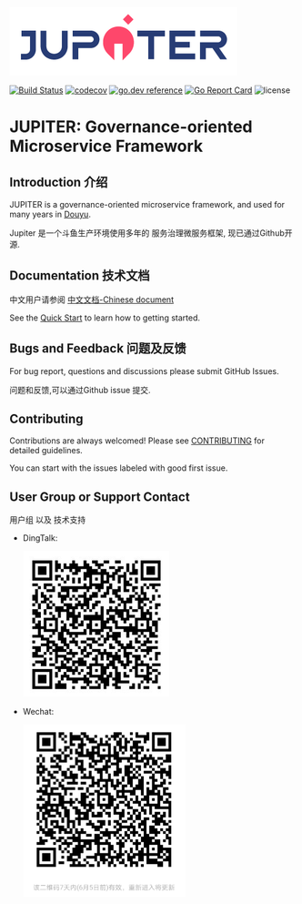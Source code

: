 ![](doc/logo.png)

[![Build Status](https://travis-ci.org/douyu/jupiter.svg?branch=master)](https://travis-ci.org/douyu/jupiter)
[![codecov](https://codecov.io/gh/douyu/jupiter/branch/master/graph/badge.svg)](https://codecov.io/gh/douyu/jupiter)
[![go.dev reference](https://img.shields.io/badge/go.dev-reference-007d9c?logo=go&logoColor=white&style=flat-square)](https://pkg.go.dev/github.com/douyu/jupiter?tab=doc)
[![Go Report Card](https://goreportcard.com/badge/github.com/douyu/jupiter)](https://goreportcard.com/report/github.com/douyu/jupiter)
![license](https://img.shields.io/badge/license-Apache--2.0-green.svg)

# JUPITER: Governance-oriented Microservice Framework

## Introduction 介绍

JUPITER is a governance-oriented microservice framework, and used for many years in [Douyu](https://www.douyu.com).

Jupiter 是一个斗鱼生产环境使用多年的 服务治理微服务框架, 现已通过Github开源.


## Documentation 技术文档

中文用户请参阅 [中文文档-Chinese document](http://jupiter.douyu.com/) 

See the [Quick Start](doc/wiki-cn/quickstart.md) to learn how to getting started.

## Bugs and Feedback 问题及反馈

For bug report, questions and discussions please submit GitHub Issues.

问题和反馈,可以通过Github issue 提交.

## Contributing

Contributions are always welcomed! Please see [CONTRIBUTING](CONTRIBUTING.md) for detailed guidelines.

You can start with the issues labeled with good first issue.

## User Group or Support Contact


用户组 以及 技术支持

- DingTalk: 

    ![DingTalk](doc/dingtalk.png)
    
- Wechat:

    ![Wechat](doc/wechat.png)
